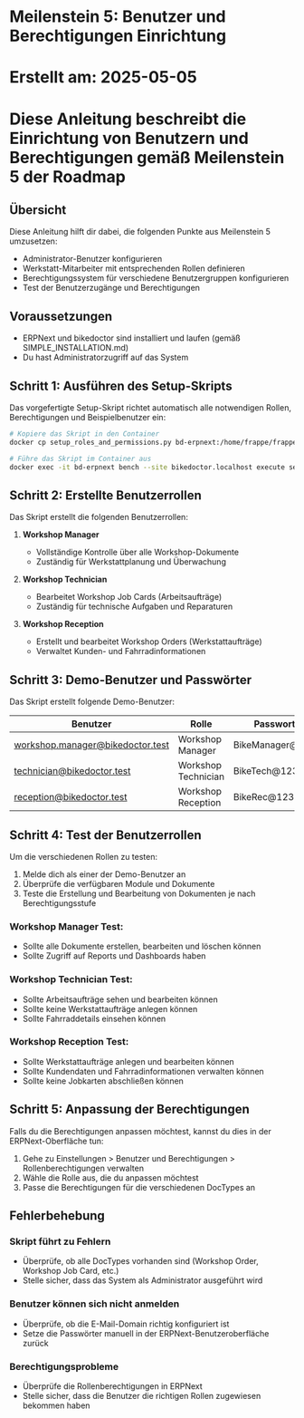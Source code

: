# Meilenstein 5: Benutzer und Berechtigungen Einrichtung
# Erstellt am: 2025-05-05
# Diese Anleitung beschreibt die Einrichtung von Benutzern und Berechtigungen gemäß Meilenstein 5 der Roadmap

## Übersicht

Diese Anleitung hilft dir dabei, die folgenden Punkte aus Meilenstein 5 umzusetzen:
- Administrator-Benutzer konfigurieren
- Werkstatt-Mitarbeiter mit entsprechenden Rollen definieren
- Berechtigungssystem für verschiedene Benutzergruppen konfigurieren
- Test der Benutzerzugänge und Berechtigungen

## Voraussetzungen

- ERPNext und bikedoctor sind installiert und laufen (gemäß SIMPLE_INSTALLATION.md)
- Du hast Administratorzugriff auf das System

## Schritt 1: Ausführen des Setup-Skripts

Das vorgefertigte Setup-Skript richtet automatisch alle notwendigen Rollen, Berechtigungen und Beispielbenutzer ein:

```bash
# Kopiere das Skript in den Container
docker cp setup_roles_and_permissions.py bd-erpnext:/home/frappe/frappe-bench/

# Führe das Skript im Container aus
docker exec -it bd-erpnext bench --site bikedoctor.localhost execute setup_roles_and_permissions.execute
```

## Schritt 2: Erstellte Benutzerrollen

Das Skript erstellt die folgenden Benutzerrollen:

1. **Workshop Manager**
   - Vollständige Kontrolle über alle Workshop-Dokumente
   - Zuständig für Werkstattplanung und Überwachung

2. **Workshop Technician**
   - Bearbeitet Workshop Job Cards (Arbeitsaufträge)
   - Zuständig für technische Aufgaben und Reparaturen

3. **Workshop Reception**
   - Erstellt und bearbeitet Workshop Orders (Werkstattaufträge)
   - Verwaltet Kunden- und Fahrradinformationen

## Schritt 3: Demo-Benutzer und Passwörter

Das Skript erstellt folgende Demo-Benutzer:

| Benutzer                        | Rolle               | Passwort         |
|---------------------------------|---------------------|------------------|
| workshop.manager@bikedoctor.test| Workshop Manager    | BikeManager@123  |
| technician@bikedoctor.test      | Workshop Technician | BikeTech@123     |
| reception@bikedoctor.test       | Workshop Reception  | BikeRec@123      |

## Schritt 4: Test der Benutzerrollen

Um die verschiedenen Rollen zu testen:

1. Melde dich als einer der Demo-Benutzer an
2. Überprüfe die verfügbaren Module und Dokumente
3. Teste die Erstellung und Bearbeitung von Dokumenten je nach Berechtigungsstufe

### Workshop Manager Test:
- Sollte alle Dokumente erstellen, bearbeiten und löschen können
- Sollte Zugriff auf Reports und Dashboards haben

### Workshop Technician Test:
- Sollte Arbeitsaufträge sehen und bearbeiten können
- Sollte keine Werkstattaufträge anlegen können
- Sollte Fahrraddetails einsehen können

### Workshop Reception Test:
- Sollte Werkstattaufträge anlegen und bearbeiten können
- Sollte Kundendaten und Fahrradinformationen verwalten können
- Sollte keine Jobkarten abschließen können

## Schritt 5: Anpassung der Berechtigungen

Falls du die Berechtigungen anpassen möchtest, kannst du dies in der ERPNext-Oberfläche tun:

1. Gehe zu Einstellungen > Benutzer und Berechtigungen > Rollenberechtigungen verwalten
2. Wähle die Rolle aus, die du anpassen möchtest
3. Passe die Berechtigungen für die verschiedenen DocTypes an

## Fehlerbehebung

### Skript führt zu Fehlern
- Überprüfe, ob alle DocTypes vorhanden sind (Workshop Order, Workshop Job Card, etc.)
- Stelle sicher, dass das System als Administrator ausgeführt wird

### Benutzer können sich nicht anmelden
- Überprüfe, ob die E-Mail-Domain richtig konfiguriert ist
- Setze die Passwörter manuell in der ERPNext-Benutzeroberfläche zurück

### Berechtigungsprobleme
- Überprüfe die Rollenberechtigungen in ERPNext
- Stelle sicher, dass die Benutzer die richtigen Rollen zugewiesen bekommen haben